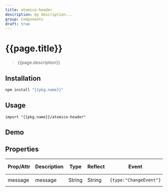 ```yaml
---
title: atomico-header
description: my description...
group: Components
draft: true
---
```


# {{page.title}}

> {{page.description}}

## Installation

```bash
npm install "{{pkg.name}}"
```

## Usage

```
import "{{pkg.name}}/atomico-header"
```

## Demo

<atomico-header></atomico-header>

## Properties

| Prop/Attr | Description | Type   | Reflect | Event                  | Default Value      |
| --------- | ----------- | ------ | ------- | ---------------------- | ------------------ |
| message   | message     | String | String  | `{type:"ChangeEvent"}` | `"atomico-header"` |

<script type="module" src="atomico-header.js"><script>
